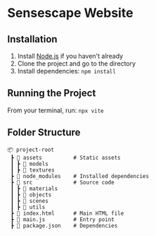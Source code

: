 # Sensescape Website
## Installation
1. Install [Node.js](https://nodejs.org/en) if you haven't already
2. Clone the project and go to the directory
3. Install dependencies: `npm install`
## Running the Project
From your terminal, run: `npx vite`
## Folder Structure
```
📦 project-root
 ┣ 📂 assets          # Static assets
 ┃ ┣ 📂 models        
 ┃ ┣ 📂 textures      
 ┣ 📂 node_modules    # Installed dependencies
 ┣ 📂 src             # Source code
 ┃ ┣ 📂 materials     
 ┃ ┣ 📂 objects       
 ┃ ┣ 📂 scenes        
 ┃ ┣ 📂 utils         
 ┣ 📜 index.html      # Main HTML file
 ┣ 📜 main.js         # Entry point
 ┣ 📜 package.json    # Dependencies
```
